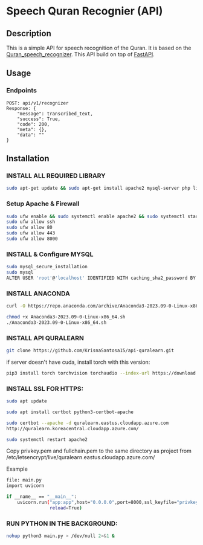 # Speech Quran Recognier (API)
## Description
This is a simple API for speech recognition of the Quran. It is based on the [Quran_speech_recognizer](https://huggingface.co/Nuwaisir/Quran_speech_recognizer). This API build on top of [FastAPI](https://fastapi.tiangolo.com/).

## Usage

### Endpoints
```
POST: api/v1/recognizer
Response: {
    "message": transcribed_text, 
    "success": True, 
    "code": 200, 
    "meta": {}, 
    "data": ""
}
```

## Installation

### INSTALL ALL REQUIRED LIBRARY
```bash
sudo apt-get update && sudo apt-get install apache2 mysql-server php libapache2-mod-php php-mysql phpmyadmin php-mbstring php-zip php-gd php-json php-curl git python3-pip portaudio19-dev ffmpeg -y
```
### Setup Apache & Firewall
```bash
sudo ufw enable && sudo systemctl enable apache2 && sudo systemctl start apache2 && sudo ufw allow in "Apache"
sudo ufw allow ssh
sudo ufw allow 80
sudo ufw allow 443
sudo ufw allow 8000
```

### INSTALL & Configure MYSQL
```bash
sudo mysql_secure_installation
sudo mysql
ALTER USER 'root'@'localhost' IDENTIFIED WITH caching_sha2_password BY 'yourpassword';
```

### INSTALL ANACONDA
```bash
curl -O https://repo.anaconda.com/archive/Anaconda3-2023.09-0-Linux-x86_64.sh
```
```bash
chmod +x Anaconda3-2023.09-0-Linux-x86_64.sh 
./Anaconda3-2023.09-0-Linux-x86_64.sh
```



### INSTALL API QURALEARN
```bash
git clone https://github.com/KrisnaSantosa15/api-quralearn.git
```

if server doesn't have cuda, install torch with this version:
```bash
pip3 install torch torchvision torchaudio --index-url https://download.pytorch.org/whl/cpu
```

### INSTALL SSL FOR HTTPS:

```bash
sudo apt update
```
```bash
sudo apt install certbot python3-certbot-apache
```
```bash
sudo certbot --apache -d quralearn.eastus.cloudapp.azure.com
http://quralearn.koreacentral.cloudapp.azure.com/
```
```bash
sudo systemctl restart apache2 
```

Copy privkey.pem and fullchain.pem to the same directory as project from /etc/letsencrypt/live/quralearn.eastus.cloudapp.azure.com/

Example
``` bash
file: main.py
import uvicorn

if __name__ == "__main__":
    uvicorn.run("app:app",host="0.0.0.0",port=8000,ssl_keyfile="privkey.pem",ssl_certfile="fullchain.pem", 
                reload=True)
```

### RUN PYTHON IN THE BACKGROUND:
```bash
nohup python3 main.py > /dev/null 2>&1 &
```
